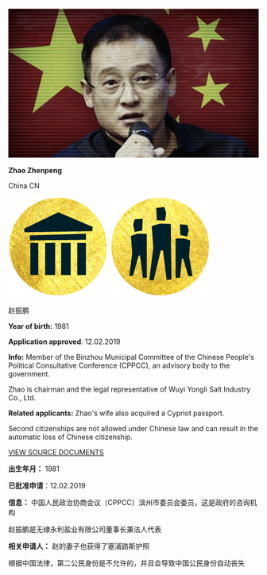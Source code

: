 ![ZhaoZhenpeng](ZhaoZhenpeng.jpg)

**Zhao Zhenpeng**

China CN

![pep](../../icons/icon-pep.png) ![family](../../icons/icon-family.png) 

赵振鹏

**Year of birth:** 1981

**Application approved**: 12.02.2019  

**Info:** Member of the Binzhou Municipal Committee of the Chinese People's Political Consultative Conference (CPPCC), an advisory body to the government.

Zhao is chairman and the legal representative of Wuyi Yongli Salt Industry Co., Ltd.


**Related applicants:** Zhao's wife also acquired a Cypriot passport.

Second citizenships are not allowed under Chinese law and can result in the automatic loss of Chinese citizenship.   

[VIEW SOURCE DOCUMENTS](ZH-03-Zhao-Zhenpeng.pdf)

**出生年月：** 1981

**已批准申请**：12.02.2019

**信息：** 中国人民政治协商会议（CPPCC）滨州市委员会委员，这是政府的咨询机构

赵振鹏是无棣永利盐业有限公司董事长兼法人代表

**相关申请人：** 赵的妻子也获得了塞浦路斯护照

根据中国法律，第二公民身份是不允许的，并且会导致中国公民身份自动丧失